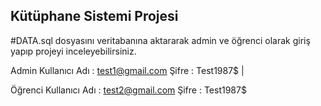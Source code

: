 ## **Kütüphane Sistemi Projesi**
#DATA.sql dosyasını veritabanına aktararak admin ve öğrenci olarak giriş yapıp projeyi inceleyebilirsiniz.

Admin Kullanıcı Adı : test1@gmail.com
Şifre : Test1987$  |

Öğrenci Kullanıcı Adı : test2@gmail.com
Şifre : Test1987$
